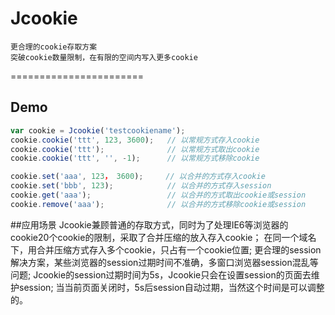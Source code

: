 # Jcookie

    更合理的cookie存取方案
    突破cookie数量限制，在有限的空间内写入更多cookie

=======================

## Demo

```javascript
var cookie = Jcookie('testcookiename');
cookie.cookie('ttt', 123, 3600);   // 以常规方式存入cookie
cookie.cookie('ttt');              // 以常规方式取出cookie
cookie.cookie('ttt', '', -1);      // 以常规方式移除cookie

cookie.set('aaa', 123， 3600);     // 以合并的方式存入cookie
cookie.set('bbb', 123);            // 以合并的方式存入session
cookie.get('aaa');                 // 以合并的方式取出cookie或session
cookie.remove('aaa');              // 以合并的方式移除cookie或session
```

##应用场景
    Jcookie兼顾普通的存取方式，同时为了处理IE6等浏览器的cookie20个cookie的限制，采取了合并压缩的放入存入cookie；
    在同一个域名下，用合并压缩方式存入多个cookie，只占有一个cookie位置;
    更合理的session解决方案，某些浏览器的session过期时间不准确，多窗口浏览器session混乱等问题;
    Jcookie的session过期时间为5s，Jcookie只会在设置session的页面去维护session;
    当当前页面关闭时，5s后session自动过期，当然这个时间是可以调整的。
